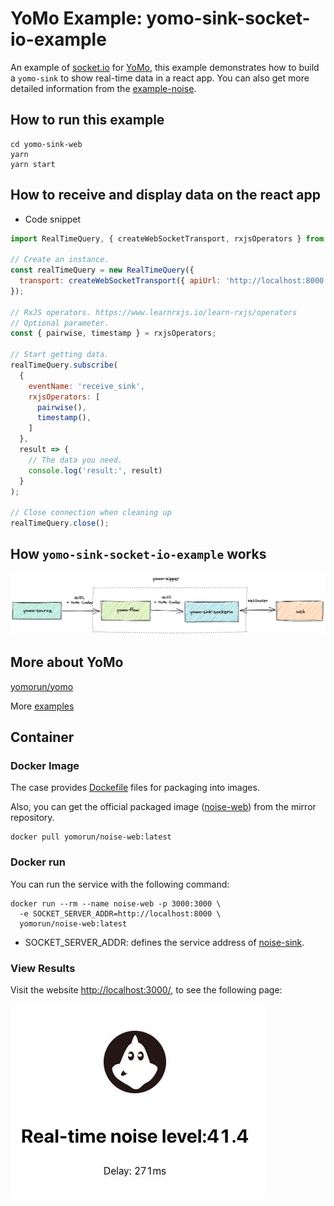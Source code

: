 # YoMo Example: yomo-sink-socket-io-example

An example of [socket.io](https://socket.io/) for [YoMo](https://github.com/yomorun/yomo), this example demonstrates how to build a `yomo-sink` to show real-time data in a react app. You can also get more detailed information from the [example-noise](https://github.com/yomorun/example-noise).

## How to run this example

```shell
cd yomo-sink-web
yarn 
yarn start
```

## How to receive and display data on the react app

- Code snippet

```js
import RealTimeQuery, { createWebSocketTransport, rxjsOperators } from 'real-time-query';

// Create an instance.
const realTimeQuery = new RealTimeQuery({
  transport: createWebSocketTransport({ apiUrl: 'http://localhost:8000', path: '/socket.io' })
});

// RxJS operators. https://www.learnrxjs.io/learn-rxjs/operators
// Optional parameter.
const { pairwise, timestamp } = rxjsOperators;

// Start getting data.
realTimeQuery.subscribe(
  {
    eventName: 'receive_sink',
    rxjsOperators: [
      pairwise(),
      timestamp(),
    ]
  },
  result => {
    // The data you need.
    console.log('result:', result)
  }
);

// Close connection when cleaning up
realTimeQuery.close();
```

## How `yomo-sink-socket-io-example` works

![YoMo](https://github.com/yomorun/yomo-sink-socketio/raw/main/yomo-sink.png?raw=true)

## More about YoMo

[yomorun/yomo](https://github.com/yomorun/yomo)

More [examples](https://github.com/yomorun?q=examples&type=&language=)

## Container

### Docker Image

The case provides [Dockefile](https://github.com/yomorun/yomo-sink-socket-io-example/blob/main/Dockerfile) files for packaging into images.

Also, you can get the official packaged image ([noise-web](https://github.com/yomorun/yomo-sink-socket-io-example)) from the mirror repository.

```
docker pull yomorun/noise-web:latest
```


### Docker run

You can run the service with the following command:

```
docker run --rm --name noise-web -p 3000:3000 \
  -e SOCKET_SERVER_ADDR=http://localhost:8000 \
  yomorun/noise-web:latest
```

- SOCKET_SERVER_ADDR: defines the service address of [noise-sink](https://github.com/yomorun/yomo-sink-socketio-server-example).

### View Results

Visit the website [http://localhost:3000/](http://localhost:3000/), to see the following page: 

![result.jpg](https://github.com/yomorun/yomo-sink-socket-io-example/blob/main/docs/result.jpg?raw=true) 

